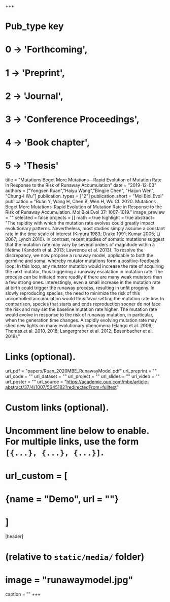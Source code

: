 +++
# Pub_type key
# 0 -> 'Forthcoming',
# 1 -> 'Preprint',
# 2 -> 'Journal',
# 3 -> 'Conference Proceedings',
# 4 -> 'Book chapter',
# 5 -> 'Thesis'


title = "Mutations Beget More Mutations—Rapid Evolution of Mutation Rate in Response to the Risk of Runaway Accumulation"
date = "2019-12-03"
authors = ["Yongsen Ruan","Haiyu Wang","Bingjie Chen", "Haijun Wen", "Chung-I Wu"]
publication_types = ["2"]
publication_short = "Mol Biol Evol"
publication = "Ruan Y, Wang H, Chen B, Wen H, Wu CI. 2020. Mutations Beget More Mutations-Rapid Evolution of Mutation Rate in Response to the Risk of Runaway Accumulation. Mol Biol Evol 37: 1007-1019."
image_preview = ""
selected = false
projects = []
math = true
highlight = true
abstract= "The rapidity with which the mutation rate evolves could greatly impact evolutionary patterns. Nevertheless, most studies simply assume a constant rate in the time scale of interest (Kimura 1983; Drake 1991; Kumar 2005; Li 2007; Lynch 2010). In contrast, recent studies of somatic mutations suggest that the mutation rate may vary by several orders of magnitude within a lifetime (Kandoth et al. 2013; Lawrence et al. 2013). To resolve the discrepancy, we now propose a runaway model, applicable to both the germline and soma, whereby mutator mutations form a positive-feedback loop. In this loop, any mutator mutation would increase the rate of acquiring the next mutator, thus triggering a runaway escalation in mutation rate. The process can be initiated more readily if there are many weak mutators than a few strong ones. Interestingly, even a small increase in the mutation rate at birth could trigger the runaway process, resulting in unfit progeny. In slowly reproducing species, the need to minimize the risk of this uncontrolled accumulation would thus favor setting the mutation rate low. In comparison, species that starts and ends reproduction sooner do not face the risk and may set the baseline mutation rate higher. The mutation rate would evolve in response to the risk of runaway mutation, in particular, when the generation time changes. A rapidly evolving mutation rate may shed new lights on many evolutionary phenomena (Elango et al. 2006; Thomas et al. 2010, 2018; Langergraber et al. 2012; Besenbacher et al. 2019)."

# Links (optional).
url_pdf = "papers/Ruan_2020MBE_RunawayModel.pdf"
url_preprint = ""
url_code = ""
url_dataset = ""
url_project = ""
url_slides = ""
url_video = ""
url_poster = ""
url_source = "https://academic.oup.com/mbe/article-abstract/37/4/1007/5645182?redirectedFrom=fulltext"

# Custom links (optional).
#   Uncomment line below to enable. For multiple links, use the form `[{...}, {...}, {...}]`.
# url_custom = [
# {name = "Demo", url = ""}
# ]

[header]
# (relative to `static/media/` folder)
# image = "runawaymodel.jpg"
caption = ""
+++

